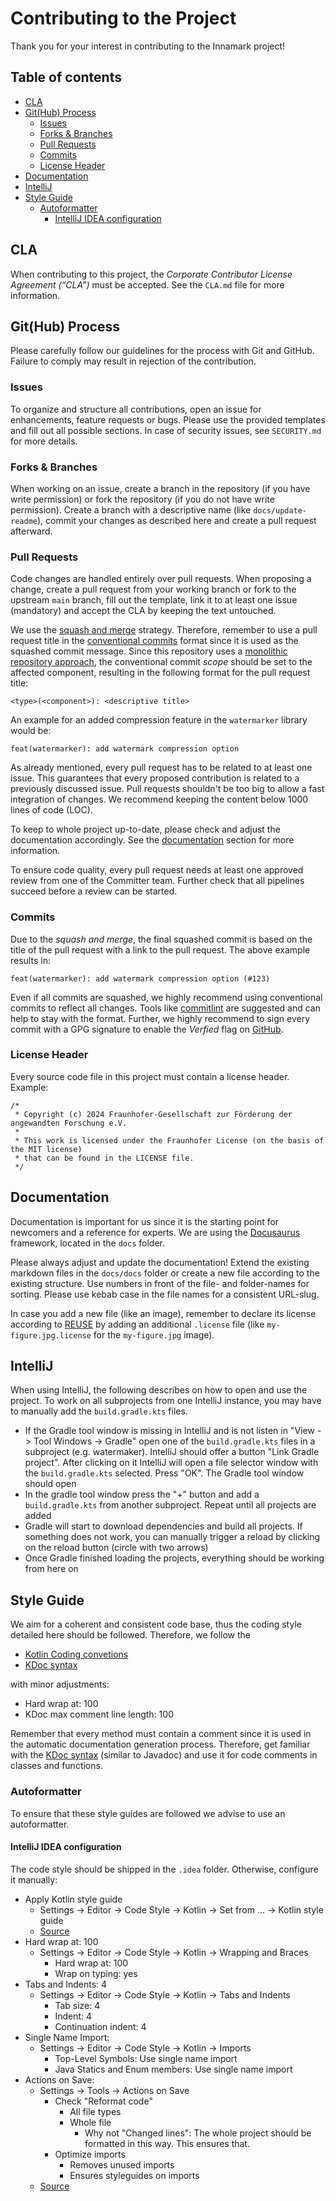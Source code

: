 # Contributing to the Project

Thank you for your interest in contributing to the Innamark project!

## Table of contents

* [CLA](#cla)
* [Git(Hub) Process](#github-process)
    * [Issues](#issues)
    * [Forks & Branches](#forks--branches)
    * [Pull Requests](#pull-requests)
    * [Commits](#commits)
    * [License Header](#license-header)
* [Documentation](#documentation)
* [IntelliJ](#intellij)
* [Style Guide](#style-guide)
    * [Autoformatter](#autoformatter)
        * [IntelliJ IDEA configuration](#intellij-idea-configuration)

## CLA

When contributing to this project, the _Corporate Contributor License Agreement (“CLA”)_ must be
accepted. See the `CLA.md` file for more information.

## Git(Hub) Process

Please carefully follow our guidelines for the process with Git and GitHub. Failure to comply
may result in rejection of the contribution.

### Issues

To organize and structure all contributions, open an issue for enhancements, feature requests or
bugs. Please use the provided templates and fill out all possible sections. In case of security
issues, see `SECURITY.md` for more details.

### Forks & Branches

When working on an issue, create a branch in the repository (if you have write permission) or fork
the repository (if you do not have write permission). Create a branch with a descriptive name (like
`docs/update-readme`), commit your changes as described here and create a pull request afterward.

### Pull Requests

Code changes are handled entirely over pull requests. When proposing a change, create a pull
request from your working branch or fork to the upstream `main` branch, fill out the template,
link it to at least one issue (mandatory) and accept the CLA by keeping the text untouched.

We use the
[squash and merge](https://docs.github.com/en/pull-requests/collaborating-with-pull-requests/incorporating-changes-from-a-pull-request/about-pull-request-merges#squash-and-merge-your-commits)
strategy. Therefore, remember to use a pull request title in the
[conventional commits](https://www.conventionalcommits.org/) format since it is used as the squashed
commit message. Since this repository uses a
[monolithic repository approach](https://en.wikipedia.org/wiki/Monorepo), the conventional
commit _scope_ should be set to the affected component, resulting in the following format for
the pull request title:

```
<type>(<component>): <descriptive title>
```

An example for an added compression feature in the `watermarker` library would be:

```
feat(watermarker): add watermark compression option
```

As already mentioned, every pull request has to be related to at least one issue. This guarantees
that every proposed contribution is related to a previously discussed issue. Pull requests
shouldn't be too big to allow a fast integration of changes. We recommend keeping the content
below 1000 lines of code (LOC).

To keep to whole project up-to-date, please check and adjust the documentation accordingly. See
the [documentation](#documentation) section for more information.

To ensure code quality, every pull request needs at least one approved review from one of the
Committer team. Further check that all pipelines succeed before a review can be started.

### Commits

Due to the _squash and merge_, the final squashed commit is based on the title of the pull
request with a link to the pull request. The above example results in:

```
feat(watermarker): add watermark compression option (#123)
```

Even if all commits are squashed, we highly recommend using conventional commits to reflect all
changes. Tools like [commitlint](https://github.com/conventional-changelog/commitlint) are
suggested and can help to stay with the format. Further, we highly recommend to sign every commit
with a GPG signature to enable the
_Verfied_ flag on [GitHub](https://docs.github.com/en/authentication/managing-commit-signature-verification/displaying-verification-statuses-for-all-of-your-commits).

### License Header

Every source code file in this project must contain a license header. Example:

```
/*
 * Copyright (c) 2024 Fraunhofer-Gesellschaft zur Förderung der angewandten Forschung e.V.
 *
 * This work is licensed under the Fraunhofer License (on the basis of the MIT license)
 * that can be found in the LICENSE file.
 */
```

## Documentation

Documentation is important for us since it is the starting point for newcomers and a reference for
experts. We are using the [Docusaurus](https://github.com/facebook/docusaurus/) framework,
located in the `docs` folder.

Please always adjust and update the documentation! Extend the existing markdown files in the
`docs/docs` folder or create a new file according to the existing structure. Use numbers in
front of the file- and folder-names for sorting. Please use kebab case in the file names for a
consistent URL-slug.

In case you add a new file (like an image), remember to declare its license according to
[REUSE](https://reuse.software/) by adding an additional `.license` file (like
`my-figure.jpg.license` for the `my-figure.jpg` image).

## IntelliJ

When using IntelliJ, the following describes on how to open and use the project. To work on all
subprojects from one IntelliJ instance, you may have to manually add the `build.gradle.kts` files.

- If the Gradle tool window is missing in IntelliJ and is not listen in "View -> Tool Windows ->
  Gradle" open one of the `build.gradle.kts` files in a subproject (e.g. watermaker). IntelliJ
  should offer a button "Link Gradle project". After clicking on it IntelliJ will open a file
  selector window with the `build.gradle.kts` selected. Press "OK". The Gradle tool window should
  open
- In the gradle tool window press the "+" button and add a `build.gradle.kts` from another
  subproject. Repeat until all projects are added
- Gradle will start to download dependencies and build all projects. If something does not work, you
  can manually trigger a reload by clicking on the reload button (circle with two arrows)
- Once Gradle finished loading the projects, everything should be working from here on

## Style Guide

We aim for a coherent and consistent code base, thus the coding style detailed here should be
followed.
Therefore, we follow the

- [Kotlin Coding convetions](https://kotlinlang.org/docs/coding-conventions.html)
- [KDoc syntax](https://kotlinlang.org/docs/kotlin-doc.html)

with minor adjustments:

- Hard wrap at: 100
- KDoc max comment line length: 100

Remember that every method must contain a comment since it is used in the automatic
documentation generation process. Therefore, get familiar with the
[KDoc syntax](https://kotlinlang.org/docs/kotlin-doc.html#kdoc-syntax) (similar to Javadoc) and
use it for code comments in classes and functions.

### Autoformatter

To ensure that these style guides are followed we advise to use an autoformatter.

#### IntelliJ IDEA configuration

The code style should be shipped in the `.idea` folder. Otherwise, configure it manually:

- Apply Kotlin style guide
    - Settings -> Editor -> Code Style -> Kotlin -> Set from ... -> Kotlin style guide
    - [Source](https://kotlinlang.org/docs/coding-conventions.html)
- Hard wrap at: 100
    - Settings -> Editor -> Code Style -> Kotlin -> Wrapping and Braces
        - Hard wrap at: 100
        - Wrap on typing: yes
- Tabs and Indents: 4
    - Settings -> Editor -> Code Style -> Kotlin -> Tabs and Indents
        - Tab size: 4
        - Indent: 4
        - Continuation indent: 4
- Single Name Import:
    - Settings -> Editor -> Code Style -> Kotlin -> Imports
        - Top-Level Symbols: Use single name import
        - Java Statics and Enum members: Use single name import
- Actions on Save:
    - Settings -> Tools -> Actions on Save
        - Check "Reformat code"
            - All file types
            - Whole file
                - Why not "Changed lines": The whole project should be formatted in this way. This
                  ensures that.
        - Optimize imports
            - Removes unused imports
            - Ensures styleguides on imports
    - [Source](https://www.jetbrains.com/help/idea/reformat-and-rearrange-code.html#reformat-on-save)
